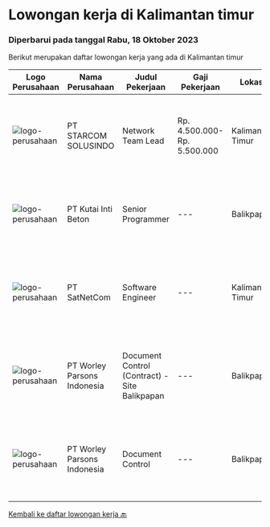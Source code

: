 
  # Lowongan kerja di Kalimantan timur

  ### Diperbarui pada tanggal Rabu, 18 Oktober 2023

  Berikut merupakan daftar lowongan kerja yang ada di Kalimantan timur

  |Logo Perusahaan | Nama Perusahaan | Judul Pekerjaan | Gaji Pekerjaan | Lokasi | Deskripsi | Tanggal diunggah | Pranala |
  | -------------- | --------------- | --------------- | --------- | --------- | -------------- | ------- | ----------- |
  |![logo-perusahaan](https://image-service-cdn.seek.com.au/7884713e971117aab6aab88adb5badf34d97ca7d/ee4dce1061f3f616224767ad58cb2fc751b8d2dc)|PT STARCOM SOLUSINDO|Network Team Lead|Rp. 4.500.000-Rp. 5.500.000|Kalimantan Timur|Tanggung Jawab Utama: Pemimpinan dan Manajemen Tim: Mengelola dan memimpin tim teknisi jaringan. Menetapkan tujuan dan target tim, serta memastikan...|Kamis, 12 Oktober 2023|https://www.jobstreet.co.id/id/job/network-team-lead-4496909?token=0~a51b6042-31a4-41bd-a82a-a3ad6acba20f&sectionRank=1&jobId=jobstreet-id-job-4496909|
|![logo-perusahaan](https://i.ibb.co/sqvTCh9/112815900-stock-vector-no-image-available-icon-flat-vector.webp)|PT Kutai Inti Beton|Senior Programmer|---|Balikpapan|Deskripsi: Memiliki Komunikasi yang baik Memiliki pengetahuan dibidang ASP.Net Webform, Sql Server dan full-stack developer Memiliki keterampilan...|Jumat, 13 Oktober 2023|https://www.jobstreet.co.id/id/job/senior-programmer-4498311?token=0~a51b6042-31a4-41bd-a82a-a3ad6acba20f&sectionRank=2&jobId=jobstreet-id-job-4498311|
|![logo-perusahaan](https://image-service-cdn.seek.com.au/6108f58b8d52b8e5523830ee4b11d6074377e515/ee4dce1061f3f616224767ad58cb2fc751b8d2dc)|PT SatNetCom|Software Engineer|---|Kalimantan Timur|Skills :·      Good in English writing, reading, and speaking·      Proficient in C#/Java/Android application development with a good knowledge of its...|Jumat, 22 September 2023|https://www.jobstreet.co.id/id/job/software-engineer-4477846?token=0~a51b6042-31a4-41bd-a82a-a3ad6acba20f&sectionRank=3&jobId=jobstreet-id-job-4477846|
|![logo-perusahaan](https://image-service-cdn.seek.com.au/534b1819cb3698a40305e0acf242315453dfde06/ee4dce1061f3f616224767ad58cb2fc751b8d2dc)|PT Worley Parsons Indonesia|Document Control (Contract) - Site Balikpapan|---|Balikpapan|Company: Worley:  IDN-Balikpapan:  Project Records &amp; Information Management:  Full-timeEmployment Type:  EmployeeJob Level:  Experienced:  Sep 21,...|Selasa, 26 September 2023|https://www.jobstreet.co.id/id/job/document-control-contract-site-balikpapan-1037048014?token=0~a51b6042-31a4-41bd-a82a-a3ad6acba20f&sectionRank=4&jobId=jobstreet-id-job-1037048014|
|![logo-perusahaan](https://image-service-cdn.seek.com.au/534b1819cb3698a40305e0acf242315453dfde06/ee4dce1061f3f616224767ad58cb2fc751b8d2dc)|PT Worley Parsons Indonesia|Document Control|---|Balikpapan|Company: Worley:  IDN-Balikpapan:  Project Records &amp; Information Management:  Full-timeEmployment Type:  EmployeeJob Level:  Experienced:  Sep 21,...|Kamis, 21 September 2023|https://www.jobstreet.co.id/id/job/document-control-1037008465?token=0~a51b6042-31a4-41bd-a82a-a3ad6acba20f&sectionRank=5&jobId=jobstreet-id-job-1037008465|


  [Kembali ke daftar lowongan kerja 🔙](../README.md#daftar-lowongan-kerja)
  